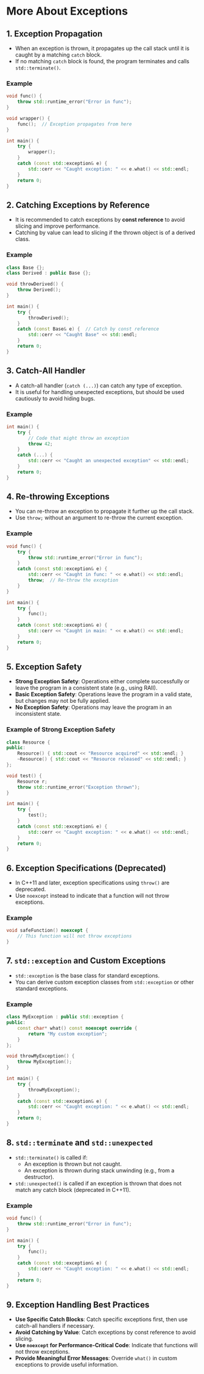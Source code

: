 
# More About Exceptions

## 1. Exception Propagation
- When an exception is thrown, it propagates up the call stack until it is caught by a matching `catch` block.
- If no matching `catch` block is found, the program terminates and calls `std::terminate()`.

### Example
```cpp
void func() {
    throw std::runtime_error("Error in func");
}

void wrapper() {
    func();  // Exception propagates from here
}

int main() {
    try {
        wrapper();
    }
    catch (const std::exception& e) {
        std::cerr << "Caught exception: " << e.what() << std::endl;
    }
    return 0;
}
```

## 2. Catching Exceptions by Reference
- It is recommended to catch exceptions by **const reference** to avoid slicing and improve performance.
- Catching by value can lead to slicing if the thrown object is of a derived class.

### Example
```cpp
class Base {};
class Derived : public Base {};

void throwDerived() {
    throw Derived();
}

int main() {
    try {
        throwDerived();
    }
    catch (const Base& e) {  // Catch by const reference
        std::cerr << "Caught Base" << std::endl;
    }
    return 0;
}
```

## 3. Catch-All Handler
- A catch-all handler (`catch (...)`) can catch any type of exception.
- It is useful for handling unexpected exceptions, but should be used cautiously to avoid hiding bugs.

### Example
```cpp
int main() {
    try {
        // Code that might throw an exception
        throw 42;
    }
    catch (...) {
        std::cerr << "Caught an unexpected exception" << std::endl;
    }
    return 0;
}
```

## 4. Re-throwing Exceptions
- You can re-throw an exception to propagate it further up the call stack.
- Use `throw;` without an argument to re-throw the current exception.

### Example
```cpp
void func() {
    try {
        throw std::runtime_error("Error in func");
    }
    catch (const std::exception& e) {
        std::cerr << "Caught in func: " << e.what() << std::endl;
        throw;  // Re-throw the exception
    }
}

int main() {
    try {
        func();
    }
    catch (const std::exception& e) {
        std::cerr << "Caught in main: " << e.what() << std::endl;
    }
    return 0;
}
```

## 5. Exception Safety
- **Strong Exception Safety**: Operations either complete successfully or leave the program in a consistent state (e.g., using RAII).
- **Basic Exception Safety**: Operations leave the program in a valid state, but changes may not be fully applied.
- **No Exception Safety**: Operations may leave the program in an inconsistent state.

### Example of Strong Exception Safety
```cpp
class Resource {
public:
    Resource() { std::cout << "Resource acquired" << std::endl; }
    ~Resource() { std::cout << "Resource released" << std::endl; }
};

void test() {
    Resource r;
    throw std::runtime_error("Exception thrown");
}

int main() {
    try {
        test();
    }
    catch (const std::exception& e) {
        std::cerr << "Caught exception: " << e.what() << std::endl;
    }
    return 0;
}
```

## 6. Exception Specifications (Deprecated)
- In C++11 and later, exception specifications using `throw()` are deprecated.
- Use `noexcept` instead to indicate that a function will not throw exceptions.

### Example
```cpp
void safeFunction() noexcept {
    // This function will not throw exceptions
}
```

## 7. `std::exception` and Custom Exceptions
- `std::exception` is the base class for standard exceptions.
- You can derive custom exception classes from `std::exception` or other standard exceptions.

### Example
```cpp
class MyException : public std::exception {
public:
    const char* what() const noexcept override {
        return "My custom exception";
    }
};

void throwMyException() {
    throw MyException();
}

int main() {
    try {
        throwMyException();
    }
    catch (const std::exception& e) {
        std::cerr << "Caught exception: " << e.what() << std::endl;
    }
    return 0;
}
```

## 8. `std::terminate` and `std::unexpected`
- `std::terminate()` is called if:
  - An exception is thrown but not caught.
  - An exception is thrown during stack unwinding (e.g., from a destructor).
- `std::unexpected()` is called if an exception is thrown that does not match any catch block (deprecated in C++11).

### Example
```cpp
void func() {
    throw std::runtime_error("Error in func");
}

int main() {
    try {
        func();
    }
    catch (const std::exception& e) {
        std::cerr << "Caught exception: " << e.what() << std::endl;
    }
    return 0;
}
```

## 9. Exception Handling Best Practices
- **Use Specific Catch Blocks**: Catch specific exceptions first, then use catch-all handlers if necessary.
- **Avoid Catching by Value**: Catch exceptions by const reference to avoid slicing.
- **Use `noexcept` for Performance-Critical Code**: Indicate that functions will not throw exceptions.
- **Provide Meaningful Error Messages**: Override `what()` in custom exceptions to provide useful information.
